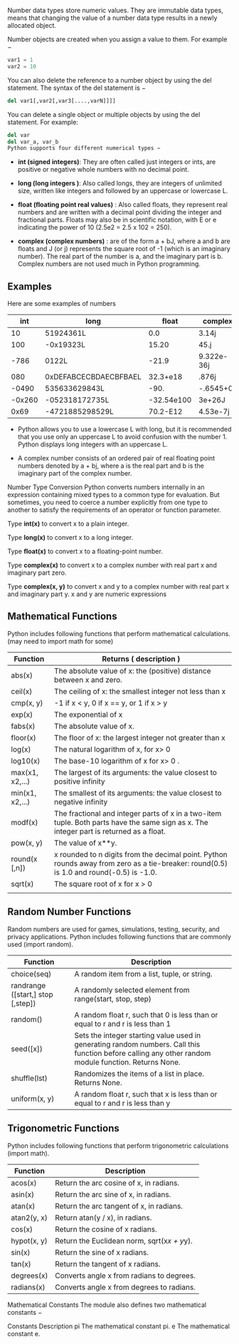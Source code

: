 Number data types store numeric values. They are immutable data types, means that changing the value of a number data type results in a newly allocated object.

Number objects are created when you assign a value to them. For example −
```Python
var1 = 1
var2 = 10
```
You can also delete the reference to a number object by using the del statement. The syntax of the del statement is −
```Python
del var1[,var2[,var3[....,varN]]]]
```
You can delete a single object or multiple objects by using the del statement. For example:
```Python
del var
del var_a, var_b
Python supports four different numerical types −
```
- **int (signed integers)**: They are often called just integers or ints, are positive or negative whole numbers with no decimal point.

- **long (long integers )**: Also called longs, they are integers of unlimited size, written like integers and followed by an uppercase or lowercase L.

- **float (floating point real values)** : Also called floats, they represent real numbers and are written with a decimal point dividing the integer and fractional parts. Floats may also be in scientific notation, with E or e indicating the power of 10 (2.5e2 = 2.5 x 102 = 250).

- **complex (complex numbers)** : are of the form a + bJ, where a and b are floats and J (or j) represents the square root of -1 (which is an imaginary number). The real part of the number is a, and the imaginary part is b. Complex numbers are not used much in Python programming.

## Examples
Here are some examples of numbers

|int|	long|	float|	complex|
|----|----|----|----|
|10|	51924361L|	0.0|	3.14j|
|100|	-0x19323L|	15.20|	45.j|
|-786	|0122L	|-21.9|	9.322e-36j|
|080|	0xDEFABCECBDAECBFBAEL|	32.3+e18|	.876j|
|-0490	|535633629843L	|-90.	|-.6545+0J|
|-0x260|	-052318172735L|	-32.54e100|	3e+26J|
|0x69	|-4721885298529L	|70.2-E12	|4.53e-7j|

- Python allows you to use a lowercase L with long, but it is recommended that you use only an uppercase L to avoid confusion with the number 1. Python displays long integers with an uppercase L.

- A complex number consists of an ordered pair of real floating point numbers denoted by a + bj, where a is the real part and b is the imaginary part of the complex number.

Number Type Conversion
Python converts numbers internally in an expression containing mixed types to a common type for evaluation. But sometimes, you need to coerce a number explicitly from one type to another to satisfy the requirements of an operator or function parameter.

Type **int(x)** to convert x to a plain integer.

Type **long(x)** to convert x to a long integer.

Type **float(x)** to convert x to a floating-point number.

Type **complex(x)** to convert x to a complex number with real part x and imaginary part zero.

Type **complex(x, y)** to convert x and y to a complex number with real part x and imaginary part y. x and y are numeric expressions

 

## Mathematical Functions
Python includes following functions that perform mathematical calculations. (may need to import math for some)

|**Function**|	**Returns ( description )**|
|----|----|
|abs(x)|The absolute value of x: the (positive) distance between x and zero.|
|ceil(x)|The ceiling of x: the smallest integer not less than x|
|cmp(x, y)|-1 if x < y, 0 if x == y, or 1 if x > y|
|exp(x)|The exponential of x|
|fabs(x)|The absolute value of x.|
|floor(x)|The floor of x: the largest integer not greater than x|
|log(x)|The natural logarithm of x, for x> 0|
|log10(x)|The base-10 logarithm of x for x> 0 .|
|max(x1, x2,...)|The largest of its arguments: the value closest to positive infinity|
|min(x1, x2,...)|The smallest of its arguments: the value closest to negative infinity|
|modf(x)|The fractional and integer parts of x in a two-item tuple. Both parts have the same sign as x. The integer part is returned as a float.|
|pow(x, y)|The value of x**y.|
|round(x [,n])|x rounded to n digits from the decimal point. Python rounds away from zero as a tie-breaker: round(0.5) is 1.0 and round(-0.5) is -1.0.|
|sqrt(x)|The square root of x for x > 0|
|||
 

## Random Number Functions
Random numbers are used for games, simulations, testing, security, and privacy applications. Python includes following functions that are commonly used (import random).

|Function|	Description|
|----|----|
|choice(seq)|A random item from a list, tuple, or string.|
|randrange ([start,] stop [,step])|A randomly selected element from range(start, stop, step)|
|random()|A random float r, such that 0 is less than or equal to r and r is less than 1|
|seed([x])|Sets the integer starting value used in generating random numbers. Call this function before calling any other random module function. Returns None.|
|shuffle(lst)|Randomizes the items of a list in place. Returns None.|
|uniform(x, y)|A random float r, such that x is less than or equal to r and r is less than y|
 

## Trigonometric Functions
Python includes following functions that perform trigonometric calculations (import math).

|Function|	Description|
|----|----|
|acos(x)|Return the arc cosine of x, in radians.|
|asin(x)|Return the arc sine of x, in radians.|
|atan(x)|Return the arc tangent of x, in radians.|
|atan2(y, x)|Return atan(y / x), in radians.|
|cos(x)|Return the cosine of x radians.|
|hypot(x, y)|Return the Euclidean norm, sqrt(x*x + y*y).|
|sin(x)|Return the sine of x radians.|
|tan(x)|Return the tangent of x radians.|
|degrees(x)|Converts angle x from radians to degrees.|
|radians(x)|Converts angle x from degrees to radians.|
 

Mathematical Constants
The module also defines two mathematical constants −

Constants	Description
pi	The mathematical constant pi.
e	The mathematical constant e.